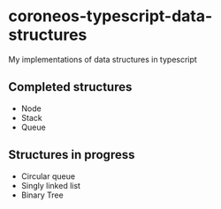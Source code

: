 # coroneos-typescript-data-structures
My implementations of data structures in typescript

## Completed structures

- Node
- Stack
- Queue

## Structures in progress

- Circular queue
- Singly linked list
- Binary Tree
